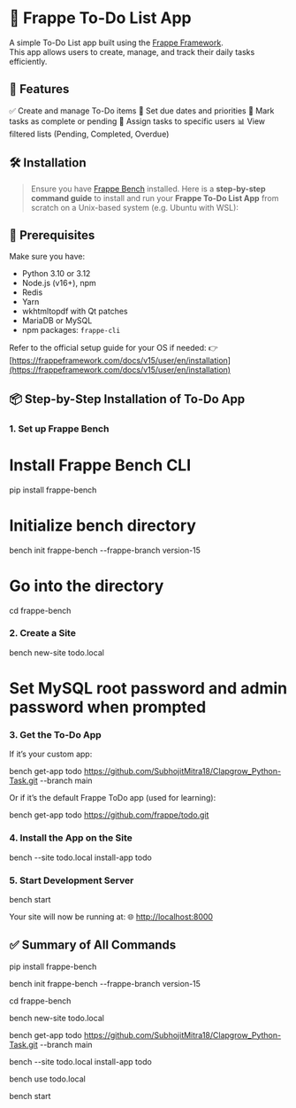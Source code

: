 # 📝 Frappe To-Do List App

A simple To-Do List app built using the [Frappe Framework](https://frappeframework.com/).  
This app allows users to create, manage, and track their daily tasks efficiently.

## 🚀 Features
✅ Create and manage To-Do items
📅 Set due dates and priorities
🔁 Mark tasks as complete or pending
🧑 Assign tasks to specific users
📊 View filtered lists (Pending, Completed, Overdue)

## 🛠️ Installation

> Ensure you have [Frappe Bench](https://frappeframework.com/docs/v15/user/en/installation) installed.
Here is a **step-by-step command guide** to install and run your **Frappe To-Do List App** from scratch on a Unix-based system (e.g. Ubuntu with WSL):

## 🧰 Prerequisites

Make sure you have:

* Python 3.10 or 3.12
* Node.js (v16+), npm
* Redis
* Yarn
* wkhtmltopdf with Qt patches
* MariaDB or MySQL
* npm packages: `frappe-cli`

Refer to the official setup guide for your OS if needed:
👉 [https://frappeframework.com/docs/v15/user/en/installation](https://frappeframework.com/docs/v15/user/en/installation)

## 📦 Step-by-Step Installation of To-Do App

### 1. Set up Frappe Bench

# Install Frappe Bench CLI
pip install frappe-bench

# Initialize bench directory
bench init frappe-bench --frappe-branch version-15

# Go into the directory
cd frappe-bench


### 2. Create a Site

bench new-site todo.local
# Set MySQL root password and admin password when prompted

### 3. Get the To-Do App

If it’s your custom app:

bench get-app todo https://github.com/SubhojitMitra18/Clapgrow_Python-Task.git --branch main

Or if it’s the default Frappe ToDo app (used for learning):

bench get-app todo https://github.com/frappe/todo.git

### 4. Install the App on the Site

bench --site todo.local install-app todo

### 5. Start Development Server

bench start

Your site will now be running at:
🌐 [http://localhost:8000](http://localhost:8000)

## ✅ Summary of All Commands

pip install frappe-bench

bench init frappe-bench --frappe-branch version-15

cd frappe-bench

bench new-site todo.local

bench get-app todo https://github.com/SubhojitMitra18/Clapgrow_Python-Task.git --branch main

bench --site todo.local install-app todo

bench use todo.local

bench start
